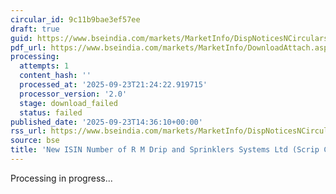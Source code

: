 ```yaml
---
circular_id: 9c11b9bae3ef57ee
draft: true
guid: https://www.bseindia.com/markets/MarketInfo/DispNoticesNCirculars.aspx?Noticeid={A4C03AD3-7555-4D12-80D4-924F17A462B2}&noticeno=20250923-71&dt=09/23/2025&icount=71&totcount=84&flag=0
pdf_url: https://www.bseindia.com/markets/MarketInfo/DownloadAttach.aspx?id=20250923-71&attachedId=
processing:
  attempts: 1
  content_hash: ''
  processed_at: '2025-09-23T21:24:22.919715'
  processor_version: '2.0'
  stage: download_failed
  status: failed
published_date: '2025-09-23T14:36:10+00:00'
rss_url: https://www.bseindia.com/markets/MarketInfo/DispNoticesNCirculars.aspx?Noticeid={A4C03AD3-7555-4D12-80D4-924F17A462B2}&noticeno=20250923-71&dt=09/23/2025&icount=71&totcount=84&flag=0
source: bse
title: 'New ISIN Number of R M Drip and Sprinklers Systems Ltd (Scrip Code: 544456)'
---
```


Processing in progress...